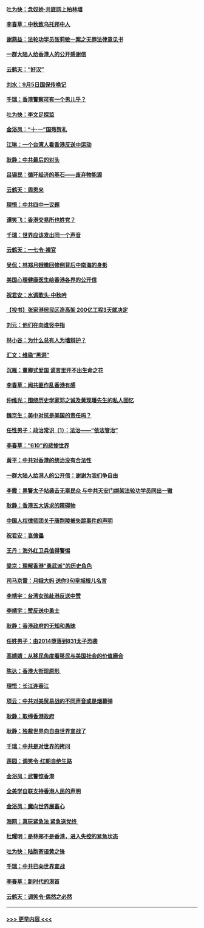 #### [吐为快：念奴娇‧共匪网上柏林墙](../pages/nsc993/n11519122.md?t=09131922) 
#### [李春草：中秋致乌托邦中人](../pages/nsc993/n11518776.md?t=09131922) 
#### [谢燕益：法轮功学员张莉敏一案之无罪法律意见书](../pages/nsc993/n11517600.md?t=09131922) 
#### [一群大陆人给香港人的公开感谢信](../pages/nsc993/n11514797.md?t=09131922) 
#### [云鹤天：“好汉”](../pages/nsc993/n11513536.md?t=09131922) 
#### [刘水：9月5日国保传唤记](../pages/nsc993/n11513460.md?t=09131922) 
#### [千瑞：香港警察可有一个男儿乎？](../pages/nsc993/n11513109.md?t=09131922) 
#### [吐为快：李文足探监](../pages/nsc993/n11509622.md?t=09131922) 
#### [金浴凤：“十‧一”国殇贺礼](../pages/nsc993/n11509593.md?t=09131922) 
#### [江琳：一个台湾人看香港反送中运动](../pages/nsc993/n11509211.md?t=09131922) 
#### [耿静：中共最后的对头](../pages/nsc993/n11508308.md?t=09131922) 
#### [吕锡民：循环经济的基石——废弃物能源](../pages/nsc993/n11508212.md?t=09131922) 
#### [云鹤天：周恩来](../pages/nsc993/n11508055.md?t=09131922) 
#### [理悟：中共四中一议题](../pages/nsc993/n11507782.md?t=09131922) 
#### [谭笑飞：香港交易所也姓党？](../pages/nsc993/n11507753.md?t=09131922) 
#### [千瑞：世界应该发出同一个声音](../pages/nsc993/n11507290.md?t=09131922) 
#### [云鹤天：一七令‧裸官](../pages/nsc993/n11507177.md?t=09131922) 
#### [吴侃：林郑月娥撤回修例背后中南海的身影](../pages/nsc993/n11506876.md?t=09131922) 
#### [美国心理健康医生给香港各界的公开信](../pages/nsc993/n11506809.md?t=09131922) 
#### [祝君安：水调歌头‧中秋吟](../pages/nsc993/n11506758.md?t=09131922) 
#### [【投书】张家港居民区造高架 200亿工程3天就决定](../pages/nsc993/n11506682.md?t=09131922) 
#### [刘元：他们在向谁竖中指](../pages/nsc993/n11505384.md?t=09131922) 
#### [林小谷：为什么总有人为墙辩护？](../pages/nsc993/n11505226.md?t=09131922) 
#### [汇文：维稳“黑洞”](../pages/nsc993/n11504347.md?t=09131922) 
#### [沉雁：董卿式爱国 谎言里开不出生命之花](../pages/nsc993/n11503215.md?t=09131922) 
#### [李春草：闻共匪作乱香港有感](../pages/nsc993/n11503072.md?t=09131922) 
#### [仲维光：围绕历史学家邓之诚及黄现璠先生的私人回忆](../pages/nsc993/n11501330.md?t=09131922) 
#### [魏京生：美中对抗是美国的责任吗？](../pages/nsc993/n11500723.md?t=09131922) 
#### [任性男子：政治常识（1）：法治——“依法管治”](../pages/nsc993/n11500791.md?t=09131922) 
#### [李春草：“610”的悲惨世界](../pages/nsc993/n11501141.md?t=09131922) 
#### [黄平：中共对香港的统治没有合法性](../pages/nsc993/n11499473.md?t=09131922) 
#### [一群大陆人给港人的公开信：谢谢为我们争自由](../pages/nsc993/n11500402.md?t=09131922) 
#### [李霞：黑警太子站袭击无辜民众 与中共天安门绑架法轮功学员同出一辙](../pages/nsc993/n11499805.md?t=09131922) 
#### [耿静：香港五大诉求的障碍物](../pages/nsc993/n11497578.md?t=09131922) 
#### [中国人权律师团关于唐荆陵被失踪事件的声明](../pages/nsc993/n11500014.md?t=09131922) 
#### [祝君安：哀傀儡](../pages/nsc993/n11499776.md?t=09131922) 
#### [王丹：海外红卫兵值得警惕](../pages/nsc993/n11498138.md?t=09131922) 
#### [梁京：理解香港“勇武派”的历史角色](../pages/nsc993/n11498006.md?t=09131922) 
#### [司马京雷：月娥大妈  送你3句皇城根儿名言](../pages/nsc993/n11497885.md?t=09131922) 
#### [李靖宇：台湾女孩赴港反送中赞](../pages/nsc993/n11497721.md?t=09131922) 
#### [李靖宇：赞反送中勇士](../pages/nsc993/n11497452.md?t=09131922) 
#### [耿静：香港政府的无知和愚昧](../pages/nsc993/n11494238.md?t=09131922) 
#### [任姓男子：由2014堕落到831太子恐袭](../pages/nsc993/n11496683.md?t=09131922) 
#### [高婧婧：从移民角度看移民与美国社会的价值磨合](../pages/nsc993/n11495757.md?t=09131922) 
#### [陈达：香港大街现原形 ](../pages/nsc993/n11495441.md?t=09131922) 
#### [理悟：长江连香江](../pages/nsc993/n11495377.md?t=09131922) 
#### [项云：中共对美贸易战的不同声音或是烟幕弹](../pages/nsc993/n11494929.md?t=09131922) 
#### [耿静：取缔香港政府](../pages/nsc993/n11494218.md?t=09131922) 
#### [耿静：独裁世界向自由世界宣战了](../pages/nsc993/n11494190.md?t=09131922) 
#### [千瑞：中共是对世界的拷问](../pages/nsc993/n11493021.md?t=09131922) 
#### [莲园：调笑令‧红朝自绝生路](../pages/nsc993/n11493011.md?t=09131922) 
#### [金浴凤：武警惊香港](../pages/nsc993/n11492994.md?t=09131922) 
#### [全美学自联支持香港人民的声明](../pages/nsc993/n11492630.md?t=09131922) 
#### [金浴凤：魔向世界展畜心](../pages/nsc993/n11492599.md?t=09131922) 
#### [海网：真玩紧急法 紧急送党终 ](../pages/nsc993/n11492535.md?t=09131922) 
#### [杜耀明：是林郑不是香港，进入失控的紧急状态](../pages/nsc993/n11491420.md?t=09131922) 
#### [吐为快：陆胞寄语黄之锋](../pages/nsc993/n11491117.md?t=09131922) 
#### [千瑞：中共已向世界宣战](../pages/nsc993/n11490123.md?t=09131922) 
#### [李春草：新时代的港首](../pages/nsc993/n11489864.md?t=09131922) 
#### [云鹤天：调笑令·偶然之必然](../pages/nsc993/n11489701.md?t=09131922) 

----
#### [ >>> 更早内容 <<< ](../indexes/nsc993-earlier.md)
